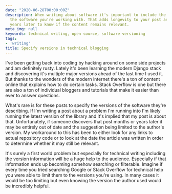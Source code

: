 ```yaml
---
date: "2020-06-28T00:00:00Z"
description: When writing about software it's important to include the versions of
  the software you're working with. That adds longevity to your post and allows people
  years later to know if the content remains relevant.
meta_img: null
keywords: technical writing, open source, software versioning
tags:
- 'writing'
title: Specify versions in technical blogging
---
```


I've been getting back into coding by hacking around on some side projects and am definitely rusty. Lately it's been learning the modern Django stack and discovering it's multiple major versions ahead of the last time I used it. But thanks to the wonders of the modern internet there's a ton of content online that explains how to do certain tasks. Stack Overflow is one but there are also a ton of individual bloggers and tutorials that make it easier than ever to answer questions.

What's rare is for these posts to specify the versions of the software they're describing. If I'm writing a post about a problem I'm running into I'm likely running the latest version of the library and it's implied that my post is about that. Unfortunately, if someone discovers that post months or years later it may be entirely out of date and the suggestion being limited to the author's version. My workaround to this has been to either look for any links to actual repository code or to look at the date the article was written in order to determine whether it may still be relevant.

It's surely a first world problem but especially for technical writing including the version information will be a huge help to the audience. Especially if that information ends up becoming somehow searching or filterable. Imagine if every time you tried searching Google or Stack Overflow for technical help you were able to limit them to the versions you're using. In many cases it would be too limiting but even knowing the version the author used would be incredibly helpful.
